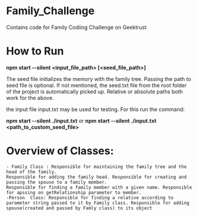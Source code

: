 # Family_Challenge
Contains code for Family Codiing Challenge on Geektrust

# How to Run

**npm start --silent <input_file_path> [<seed_file_path>]**

The seed file initializes the memory with the family tree.
Passing the path to seed file is optional.
If not mentioned, the seed.txt file from the root folder of the project is automatically picked up.
Relative or absolute paths both work for the above.

the input file input.txt may be used for testing. For this run the command:

**npm start --silent ./input.txt**
or
**npm start --silent ./input.txt <path_to_custom_seed_file>**


# Overview of Classes:
    - Family Class : Responsible for maintaining the family tree and the head of the family.
    Responsible for adding the family head. Responsible for creating and passing the spouse to a family member.
    Responsible for finding a family member with a given name. Responsible for apssing on getRelationship parameter to member.
    -Person  Class: Responsible for finding a relative according to parameter string passed to it by Family class. Responsible for adding spouse(created and passed by Famly class) to its object
